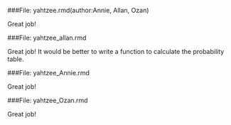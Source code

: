 
###File: yahtzee.rmd(author:Annie, Allan, Ozan)

Great job!

###File: yahtzee_allan.rmd

Great job! It would be better to write a function to calculate the probability table.

###File: yahtzee_Annie.rmd

Great job!

###File: yahtzee_Ozan.rmd

Great job!
